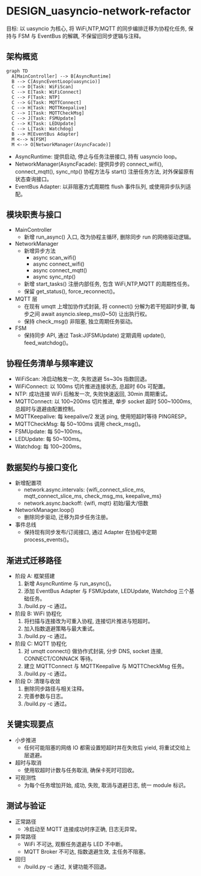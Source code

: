 # DESIGN_uasyncio-network-refactor

目标: 以 uasyncio 为核心, 将 WiFi,NTP,MQTT 的同步编排迁移为协程化任务, 保持与 FSM 与 EventBus 的解耦, 不保留旧同步逻辑与注释。

## 架构概览
```mermaid
graph TD
  A[MainController] --> B[AsyncRuntime]
  B --> C[AsyncEventLoop(uasyncio)]
  C --> D[Task: WiFiScan]
  C --> E[Task: WiFiConnect]
  C --> F[Task: NTP]
  C --> G[Task: MQTTConnect]
  C --> H[Task: MQTTKeepalive]
  C --> I[Task: MQTTCheckMsg]
  C --> J[Task: FSMUpdate]
  C --> K[Task: LEDUpdate]
  C --> L[Task: Watchdog]
  B --> M[EventBus Adapter]
  M <--> N[FSM]
  M <--> O[NetworkManager(AsyncFacade)]
```

- AsyncRuntime: 提供启动, 停止与任务注册接口, 持有 uasyncio loop。
- NetworkManager(AsyncFacade): 提供异步的 connect_wifi(), connect_mqtt(), sync_ntp() 协程方法与 start() 注册任务方法, 对外保留原有状态查询接口。
- EventBus Adapter: 以非阻塞方式周期性 flush 事件队列, 或使用异步队列适配。

## 模块职责与接口
- MainController
  - 新增 run_async() 入口, 改为协程主循环, 删除同步 run 的网络驱动逻辑。
- NetworkManager
  - 新增异步方法
    - async scan_wifi()
    - async connect_wifi()
    - async connect_mqtt()
    - async sync_ntp()
  - 新增 start_tasks() 注册内部任务, 包含 WiFi,NTP,MQTT 的周期性任务。
  - 保留 get_status(), force_reconnect()。
- MQTT 层
  - 在现有 umqtt 上增加协作式封装, 将 connect() 分解为若干短超时步骤, 每步之间 await asyncio.sleep_ms(0~50) 让出执行权。
  - 保持 check_msg() 非阻塞, 独立周期任务驱动。
- FSM
  - 保持同步 API, 通过 Task:J(FSMUpdate) 定期调用 update(), feed_watchdog()。

## 协程任务清单与频率建议
- WiFiScan: 冷启动触发一次, 失败退避 5s~30s 指数回退。
- WiFiConnect: 以 100ms 切片推进连接状态, 总超时 60s 可配置。
- NTP: 成功连接 WiFi 后触发一次, 失败快速返回, 30min 周期重试。
- MQTTConnect: 以 100~200ms 切片推进, 单步 socket 超时 500~1000ms, 总超时与退避由配置控制。
- MQTTKeepalive: 每 keepalive/2 发送 ping, 使用短超时等待 PINGRESP。
- MQTTCheckMsg: 每 50~100ms 调用 check_msg()。
- FSMUpdate: 每 50~100ms。
- LEDUpdate: 每 50~100ms。
- Watchdog: 每 100~200ms。

## 数据契约与接口变化
- 新增配置项
  - network.async.intervals: {wifi_connect_slice_ms, mqtt_connect_slice_ms, check_msg_ms, keepalive_ms}
  - network.async.backoff: {wifi, mqtt} 初始/最大/倍数
- NetworkManager.loop()
  - 删除同步驱动, 迁移为异步任务注册。
- 事件总线
  - 保持现有同步发布/订阅接口, 通过 Adapter 在协程中定期 process_events()。

## 渐进式迁移路径
- 阶段 A: 框架搭建
  1) 新增 AsyncRuntime 与 run_async()。
  2) 添加 EventBus Adapter 与 FSMUpdate, LEDUpdate, Watchdog 三个基础任务。
  3) /build.py -c 通过。
- 阶段 B: WiFi 协程化
  1) 将扫描与连接改为可重入协程, 连接切片推进与短超时。
  2) 加入指数退避策略与最大重试。
  3) /build.py -c 通过。
- 阶段 C: MQTT 协程化
  1) 对 umqtt connect() 做协作式封装, 分步 DNS, socket 连接, CONNECT/CONNACK 等待。
  2) 建立 MQTTConnect 与 MQTTKeepalive 与 MQTTCheckMsg 任务。
  3) /build.py -c 通过。
- 阶段 D: 清理与收敛
  1) 删除同步路径与相关注释。
  2) 完善参数与日志。
  3) /build.py -c 通过。

## 关键实现要点
- 小步推进
  - 任何可能阻塞的网络 IO 都需设置短超时并在失败后 yield, 将重试交给上层退避。
- 超时与取消
  - 使用软超时计数与任务取消, 确保卡死时可回收。
- 可观测性
  - 为每个任务增加开始, 成功, 失败, 取消与退避日志, 统一 module 标识。

## 测试与验证
- 正常路径
  - 冷启动至 MQTT 连接成功时序正确, 日志无异常。
- 异常路径
  - WiFi 不可达, 观察任务退避与 LED 不中断。
  - MQTT Broker 不可达, 指数退避生效, 主任务不阻塞。
- 回归
  - /build.py -c 通过, 关键功能不回退。